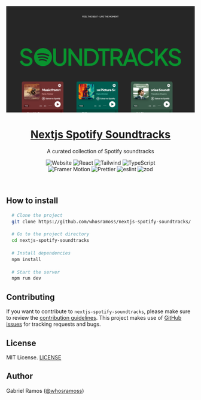 <a href="https://github.com/whosramoss/nextjs-spotify-soundtracks">
  <img alt="nextjs-spotify-soundtracks" src="./public/thumbnail.png" />
  <h1 align="center">Nextjs Spotify Soundtracks</h1>
</a>

<p align="center">
  A curated collection of Spotify soundtracks
</p>

<div align="center">
  <img src="https://img.shields.io/badge/next.js-242424?style=for-the-badge&logo=nextdotjs" alt="Website">
  <img src="https://img.shields.io/badge/React-563D7C?style=for-the-badge&logo=React&logoColor=fff" alt="React">
  <img src="https://img.shields.io/badge/Tailwind-FEFEFE?style=for-the-badge&logo=tailwindcss" alt="Tailwind">
  <img src="https://img.shields.io/badge/Typescript-007acc?style=for-the-badge&logo=typescript&logoColor=fff" alt="TypeScript">
  <br/>
  <img src="https://img.shields.io/badge/Framer%20Motion-CC6699?style=for-the-badge&logo=framer" alt="Framer Motion">
  <img src="https://img.shields.io/badge/Prettier-242424?style=for-the-badge&logo=prettier" alt="Prettier">
  <img src="https://img.shields.io/badge/eslint-0170FE?style=for-the-badge&logo=eslint" alt="eslint">
  <img src="https://img.shields.io/badge/zod-242424?style=for-the-badge&logo=zod" alt="zod">
</div>
<br/>

<br/>



## How to install 

```bash
  # Clone the project
  git clone https://github.com/whosramoss/nextjs-spotify-soundtracks/

  # Go to the project directory
  cd nextjs-spotify-soundtracks

  # Install dependencies
  npm install

  # Start the server 
  npm run dev
```


## Contributing 
If you want to contribute to `nextjs-spotify-soundtracks`, please make sure to review the [contribution guidelines](https://github.com/whosramoss/nextjs-spotify-soundtracks/blob/master/CONTRIBUTING.md). This project makes use of [GitHub issues](https://github.com/whosramoss/nextjs-spotify-soundtracks/issues) for
tracking requests and bugs.

## License 

MIT License. [LICENSE](./LICENSE)

## Author 

Gabriel Ramos ([@whosramoss](https://github.com/whosramoss))

